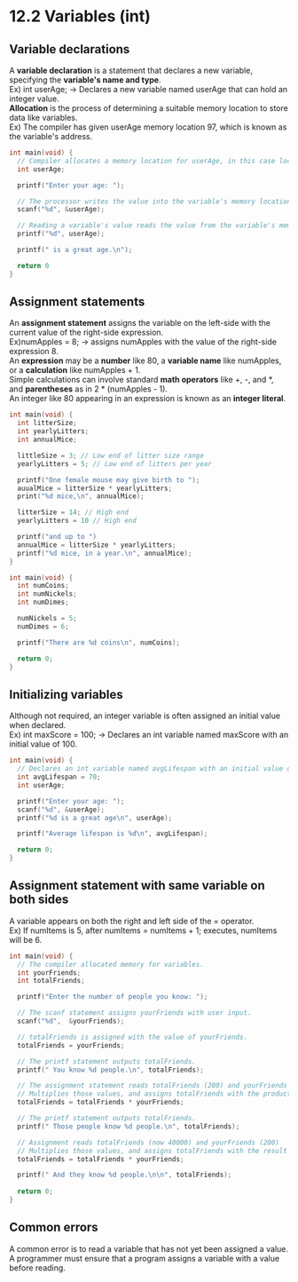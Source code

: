 # 12.2 Variables (int)

## Variable declarations
A **variable declaration** is a statement that declares a new variable, specifying the **variable's name and type**.   
Ex) int userAge; -> Declares a new variable named userAge that can hold an integer value.   
**Allocation** is the process of determining a suitable memory location to store data like variables.   
Ex) The compiler has given userAge memory location 97, which is known as the variable's address.   
```c
int main(void) {
  // Compiler allocates a memory location for userAge, in this case location 97.
  int userAge;

  printf("Enter your age: ");

  // The processor writes the value into the variable's memory location.
  scanf("%d", &userAge);

  // Reading a variable's value reads the value from the variable's memory location.
  printf("%d", userAge);

  printf(" is a great age.\n");

  return 0
}
```

## Assignment statements
An **assignment statement** assigns the variable on the left-side with the current value of the right-side expression.   
Ex)numApples = 8; -> assigns numApples with the value of the right-side expression 8.   
An **expression** may be a **number** like 80, a **variable name** like numApples, or a **calculation** like numApples + 1.   
Simple calculations can involve standard **math operators** like +, -, and *, and **parentheses** as in 2 * (numApples - 1).   
An integer like 80 appearing in an expression is known as an **integer literal**.   
```c
int main(void) {
  int litterSize;
  int yearlyLitters;
  int annualMice;

  littleSize = 3; // Low end of litter size range
  yearlyLitters = 5; // Low end of litters per year

  printf("One female mouse may give birth to ");
  auualMice = litterSize * yearlyLitters;
  print("%d mice,\n", annualMice);

  litterSize = 14; // High end
  yearlyLitters = 10 // High end

  printf("and up to ")
  annualMice = litterSize * yearlyLitters;
  printf("%d mice, in a year.\n", annualMice);
}
```
```c
int main(void) {
  int numCoins;
  int numNickels;
  int numDimes;

  numNickels = 5;
  numDimes = 6;

  printf("There are %d coins\n", numCoins);

  return 0;
}
```

## Initializing variables
Although not required, an integer variable is often assigned an initial value when declared.   
Ex) int maxScore = 100; -> Declares an int variable named maxScore with an initial value of 100.
```c
int main(void) {
  // Declares an int variable named avgLifespan with an initial value of 70.
  int avgLifespan = 70;
  int userAge;

  printf("Enter your age: ");
  scanf("%d", &userAge);
  printf("%d is a great age\n", userAge);

  printf("Average lifespan is %d\n", avgLifespan);

  return 0;
}
```

## Assignment statement with same variable on both sides
A variable appears on both the right and left side of the = operator.   
Ex) If numItems is 5, after numItems = numItems + 1; executes, numItems will be 6.   
```c
int main(void) {
  // The compiler allocated memory for variables.
  int yourFriends;
  int totalFriends;

  printf("Enter the number of people you know: ");

  // The scanf statement assigns yourFriends with user input.
  scanf("%d",  &yourFriends);

  // totalFriends is assigned with the value of yourFriends.
  totalFriends = yourFriends;

  // The printf statement outputs totalFriends.
  printf(" You know %d people.\n", totalFriends);

  // The assignment statement reads totalFriends (200) and yourFriends (200)
  // Multiplies those values, and assigns totalFriends with the product of 40000.
  totalFriends = totalFriends * yourFriends;

  // The printf statement outputs totalFriends.
  printf(" Those people know %d people.\n", totalFriends);

  // Assignment reads totalFriends (now 40000) and yourFriends (200)
  // Multiplies those values, and assigns totalFriends with the result of 8000000.
  totalFriends = totalFriends * yourFriends;

  printf(" And they know %d people.\n\n", totalFriends);
          
  return 0;
}
```

## Common errors
A common error is to read a variable that has not yet been assigned a value.     
A programmer must ensure that a program assigns a variable with a value before reading.   
